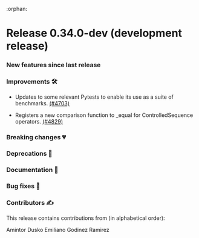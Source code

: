 :orphan:

# Release 0.34.0-dev (development release)

<h3>New features since last release</h3>

<h3>Improvements 🛠</h3>

* Updates to some relevant Pytests to enable its use as a suite of benchmarks.
  [(#4703)](https://github.com/PennyLaneAI/pennylane/pull/4703)

* Registers a new comparison function to _equal for ControlledSequence operators.
  [(#4829)](https://github.com/PennyLaneAI/pennylane/pull/4829)

<h3>Breaking changes 💔</h3>

<h3>Deprecations 👋</h3>

<h3>Documentation 📝</h3>

<h3>Bug fixes 🐛</h3>

<h3>Contributors ✍️</h3>

This release contains contributions from (in alphabetical order):

Amintor Dusko
Emiliano Godinez Ramirez
